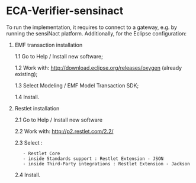 # ECA-Verifier-sensinact

To run the implementation, it requires to connect to a gateway, e.g. by running the sensiNact platform. 
Additionally, for the Eclipse configuration:
1. EMF transaction installation

    1.1 Go to Help / Install new software;

    1.2 Work with: http://download.eclipse.org/releases/oxygen (already existing);

    1.3 Select Modeling / EMF Model Transaction SDK;

    1.4 Install.
  
2. Restlet installation

    2.1 Go to Help / Install new software

    2.2 Work with: http://p2.restlet.com/2.2/ 

    2.3 Select :

          - Restlet Core
          - inside Standards support : Restlet Extension - JSON
          - inside Third-Party integrations : Restlet Extension - Jackson

    2.4 Install.
